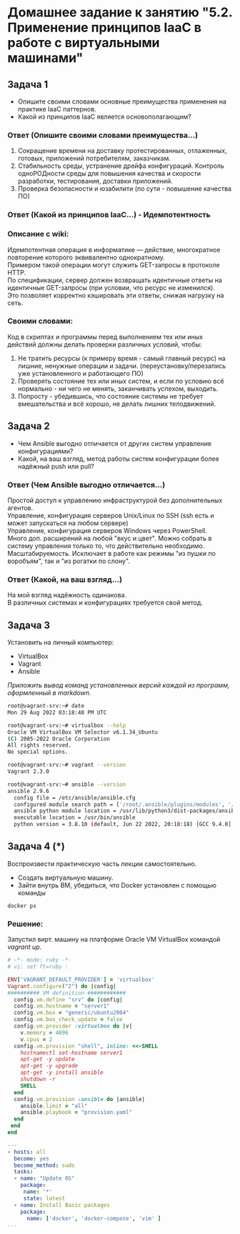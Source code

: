 # Домашнее задание к занятию "5.2. Применение принципов IaaC в работе с виртуальными машинами"

## Задача 1

- Опишите своими словами основные преимущества применения на практике IaaC паттернов.
- Какой из принципов IaaC является основополагающим?

### Ответ (Опишите своими словами преимущества...)
1. Сокращение времени на доставку протестированных, отлаженных, готовых, приложений потребителям, заказчикам.   
2. Стабильность среды, устранение дрейфа конфигураций. Контроль одноРОДности среды для повышения качества и скорости разработки, тестирования, доставки приложений.
3. Проверка безопасности и юзабилити (по сути - повышение качества ПО)

### Ответ (Какой из принципов IaaC...) - Идемпотентность    
### Описание с wiki:     
Идемпотентная операция в информатике — действие, многократное повторение которого эквивалентно однократному.    
Примером такой операции могут служить GET-запросы в протоколе HTTP.     
По спецификации, сервер должен возвращать идентичные ответы на идентичные GET-запросы (при условии, что ресурс не изменился).     
Это позволяет корректно кэшировать эти ответы, снижая нагрузку на сеть.   

### Своими словами:    
Код в скриптах и программы перед выполнением тех или иных действий должны делать проверки различных условий, чтобы:    
1. Не тратить ресурсы (к примеру время - самый главный ресурс) на лишние, ненужные операции и задачи. (переустановку/перезапись уже установленного и работающего ПО)    
2. Проверять состояние тех или иных систем, и если по условию всё нормально - ни чего не менять, заканчивать успехом, выходить.   
3. Попросту - убедившись, что состояние системы не требует вмешательства и всё хорошо, не делать лишних телодвижений.     

## Задача 2

- Чем Ansible выгодно отличается от других систем управление конфигурациями?    
- Какой, на ваш взгляд, метод работы систем конфигурации более надёжный push или pull?    

### Ответ (Чем Ansible выгодно отличается...)
Простой доступ к управлению инфраструктурой без дополнительных агентов.    
Управление, конфигурация серверов Unix/Linux по SSH (ssh есть и может запускаться на любом сервере)    
Управление, конфигурация серверов  Windows через PowerShell.    
Много доп. расширений на любой "вкус и цвет". Можно собрать в систему управления только то, что действительно необходимо.   
Масштабируемость. Исключает в работе как режимы "из пушки по воробъям", так и "из рогатки по слону".     

### Ответ (Какой, на ваш взгляд...)
На мой взгляд надёжность одинакова.   
В различных системах и конфигурациях требуется свой метод.  

## Задача 3

Установить на личный компьютер:

- VirtualBox
- Vagrant
- Ansible

*Приложить вывод команд установленных версий каждой из программ, оформленный в markdown.*
```bash
root@vagrant-srv:~# date
Mon 29 Aug 2022 03:18:48 PM UTC

root@vagrant-srv:~# virtualbox --help
Oracle VM VirtualBox VM Selector v6.1.34_Ubuntu
(C) 2005-2022 Oracle Corporation
All rights reserved.
No special options.

root@vagrant-srv:~# vagrant --version
Vagrant 2.3.0

root@vagrant-srv:~# ansible --version
ansible 2.9.6
  config file = /etc/ansible/ansible.cfg
  configured module search path = ['/root/.ansible/plugins/modules', '/usr/share/ansible/plugins/modules']
  ansible python module location = /usr/lib/python3/dist-packages/ansible
  executable location = /usr/bin/ansible
  python version = 3.8.10 (default, Jun 22 2022, 20:18:18) [GCC 9.4.0]

```
## Задача 4 (*)

Воспроизвести практическую часть лекции самостоятельно.

- Создать виртуальную машину.
- Зайти внутрь ВМ, убедиться, что Docker установлен с помощью команды
```
docker ps
```
### Решение:    
Запустил вирт. машину на платформе Oracle VM VirtualBox командой *vagrant up*. 
 


```ruby
# -*- mode: ruby -*-
# vi: set ft=ruby :

ENV['VAGRANT_DEFAULT_PROVIDER'] = 'virtualbox'
Vagrant.configure("2") do |config|
########## VM definition ############
  config.vm.define "srv" do |config|
  config.vm.hostname = "server1"
  config.vm.box = "generic/ubuntu2004"
  config.vm.box_check_update = false
  config.vm.provider :virtualbox do |v|
    v.memory = 4096
    v.cpus = 2
  config.vm.provision "shell", inline: <<-SHELL
    hostnamectl set-hostname server1
    apt-get -y update
    apt-get -y upgrade
    apt-get -y install ansible
    shutdown -r
    SHELL
  end
  config.vm.provision :ansible do |ansible|
    ansible.limit = "all"
    ansible.playbook = "provision.yaml"
  end
 end
end


```

```yaml
---
- hosts: all
  become: yes
  become_method: sudo
  tasks:
  - name: "Update OS"
    package:
     name: '*'
     state: latest
  - name: Install Basic packages
    package:
      name: ['docker', 'docker-compose', 'vim' ]
...


```

